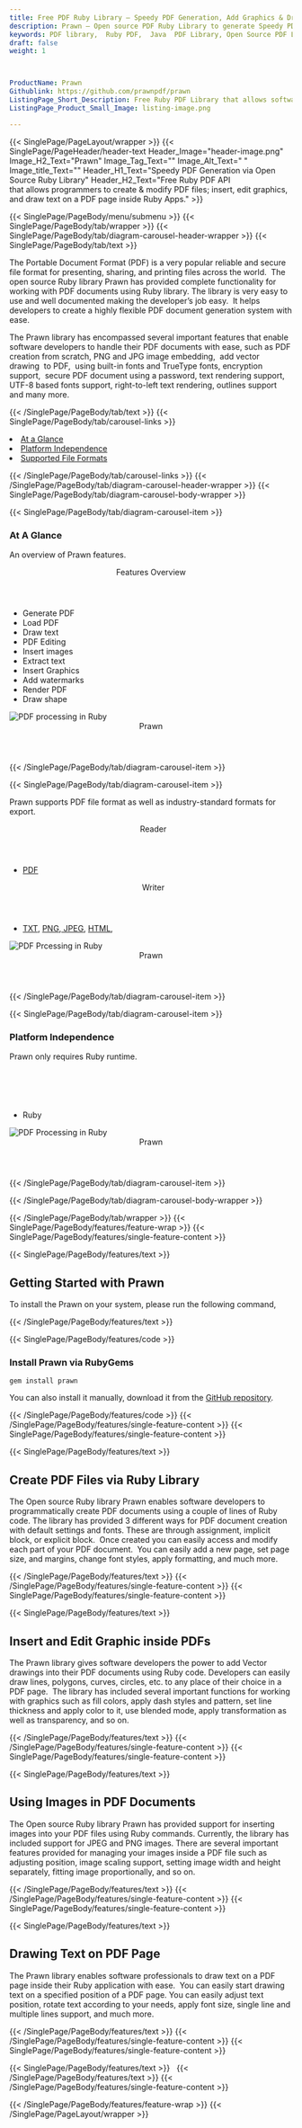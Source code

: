 ```yaml
---
title: Free PDF Ruby Library – Speedy PDF Generation, Add Graphics & Draw Text
description: Prawn – Open source PDF Ruby Library to generate Speedy PDF files. Insert or edit Graphics or images & Draw Text to PDF and secure PDF document via Ruby API.
keywords: PDF library,  Ruby PDF,  Java  PDF Library, Open Source PDF Library, Ruby PDF programming, Ruby PDF APIs, Ruby PDF library, create  PDF Documents, insert images to PDF, add list to PDF files, Extract Text from PDF, Split PDF to many, fill a PDF form, Extract data from PDF forms, Print a PDF file, PDF to PNG conversion, convert PDF to JPEG, Digitally sign PDF files
draft: false
weight: 1



ProductName: Prawn
Githublink: https://github.com/prawnpdf/prawn
ListingPage_Short_Description: Free Ruby PDF Library that allows software programmers to generate & modify PDF files; insert or edit graphics, and draw text on a PDF page inside Ruby Apps..
ListingPage_Product_Small_Image: listing-image.png 

---
```


{{< SinglePage/PageLayout/wrapper >}}
{{< SinglePage/PageHeader/header-text
Header_Image="header-image.png"
Image_H2_Text="Prawn"
Image_Tag_Text=""
Image_Alt_Text=" "
Image_title_Text=""
Header_H1_Text="Speedy PDF Generation via Open Source Ruby Library"
Header_H2_Text="Free Ruby PDF API that allows programmers to create & modify PDF files; insert, edit graphics, and draw text on a PDF page inside Ruby Apps." >}}

{{< SinglePage/PageBody/menu/submenu >}}
{{< SinglePage/PageBody/tab/wrapper >}}
{{< SinglePage/PageBody/tab/diagram-carousel-header-wrapper >}}
{{< SinglePage/PageBody/tab/text >}}



<p>The Portable Document Format (PDF) is a very popular reliable and secure file format for presenting, sharing, and printing files across the world.  The open source Ruby library Prawn has provided complete functionality for working with PDF documents using Ruby library. The library is very easy to use and well documented making the developer’s job easy.  It helps developers to create a highly flexible PDF document generation system with ease. </p>
<p>The Prawn library has encompassed several important features that enable software developers to handle their PDF documents with ease, such as PDF creation from scratch, PNG and JPG image embedding,  add vector drawing  to PDF,  using built-in fonts and TrueType fonts, encryption support,  secure PDF document using a password, text rendering support, UTF-8 based fonts support, right-to-left text rendering, outlines support and many more.</p>

{{< /SinglePage/PageBody/tab/text >}}
{{< SinglePage/PageBody/tab/carousel-links >}}

<li data-target="#diagramcarousel" data-slide-to="0"><a href="#">At a Glance</a></li>
<li data-target="#diagramcarousel" data-slide-to="2"><a href="#">Platform Independence</a></li>
<li data-target="#diagramcarousel" data-slide-to="1"><a class="activetab" href="#">Supported File Formats</a></li>


{{< /SinglePage/PageBody/tab/carousel-links >}}
{{< /SinglePage/PageBody/tab/diagram-carousel-header-wrapper >}}
{{< SinglePage/PageBody/tab/diagram-carousel-body-wrapper >}}

{{< SinglePage/PageBody/tab/diagram-carousel-item >}}
<h3>At A Glance</h3>
<p>An overview of Prawn features.</p>
<div class="diagram1 d1-poi">
<div class="d1-row">
<div class="d1-col d1-right"><header>Features Overview</header>
<ul>
<li>Generate PDF</li>
<li>Load PDF</li>
<li>Draw text</li>
<li>PDF Editing</li>
<li>Insert images</li>
<li>Extract text</li>
<li>Insert Graphics</li>
<li>Add watermarks</li>
<li>Render PDF</li>
<li>Draw shape</li>
</ul>
</div>
</div>
<div class="d1-logo"><img class="bg-lite" src='listing-image.png' alt="PDF processing in Ruby"><header>Prawn</header><footer><small></small></footer></div>
<!--/logo--></div>
<!--/diagram1-->
{{< /SinglePage/PageBody/tab/diagram-carousel-item >}}

{{< SinglePage/PageBody/tab/diagram-carousel-item >}}
<p>Prawn supports PDF file format as well as industry-standard formats for export.</p>
<div class="diagram1 d2  d1-poi">
<div class="d1-row">
<div class="d1-col d1-left"><header><i class="fa fa-arrows-v "> </i> Reader</header>
<ul>
<li><a href="https://docs.fileformat.com/view/pdf/">PDF</a></li>
</ul>
</div>
<!--/left-->
<div class="d1-col d1-right"><header><i class="fa  fa-long-arrow-down"> </i> Writer</header>
<ul>
<li><a href="https://docs.fileformat.com/word-processing/txt/">TXT</a>, <a href="https://docs.fileformat.com/image/png/">PNG</a>,<a href="https://docs.fileformat.com/image/jpeg/"> JPEG</a>, <a href="https://docs.fileformat.com/web/html/">HTML</a>, </li>
</ul>
</div>
<!--/right--></div>
<!--/row-->
<div class="d1-logo"><img class="bg-lite" src='listing-image.png' alt="PDF Prcessing in Ruby"><header>Prawn</header><footer><small></small></footer></div>
<!--/logo--></div>
<!--/diagram2-->
{{< /SinglePage/PageBody/tab/diagram-carousel-item >}}

{{< SinglePage/PageBody/tab/diagram-carousel-item >}}
<h3>Platform Independence</h3>
<p>Prawn only requires Ruby runtime.</p>
<div class="diagram1 d1-poi">
<div class="d1-row">
<div class="d1-col d1-right"><header><i class="fa fa-cubes"> </i></header>
<ul>
<li>Ruby</li>
</ul>
</div>
<!--/left--> <!--/right--></div>
<!--/row-->
<div class="d1-logo"><img class="bg-lite" src='listing-image.png' alt="PDF Processing in Ruby"><header>Prawn</header><footer><small></small></footer></div>
<!--/logo--></div>
<!--/diagram2 -->
{{< /SinglePage/PageBody/tab/diagram-carousel-item >}}

{{< /SinglePage/PageBody/tab/diagram-carousel-body-wrapper >}}

{{< /SinglePage/PageBody/tab/wrapper >}}
{{< SinglePage/PageBody/features/feature-wrap >}}
{{< SinglePage/PageBody/features/single-feature-content >}}

{{< SinglePage/PageBody/features/text >}}
<h2 class="h2title">Getting Started with Prawn</h2>
<p>To install the Prawn on your system, please run the following command, </p>
{{< /SinglePage/PageBody/features/text >}}

{{< SinglePage/PageBody/features/code >}}
<h3>Install Prawn via RubyGems</h3>
<pre><code class="html">gem install prawn <br></code></pre>

<p>You can also install it manually, download it from the <a href="https://github.com/prawnpdf/prawn/archive/master.zip">GitHub repository</a>.</p>

{{< /SinglePage/PageBody/features/code >}}
{{< /SinglePage/PageBody/features/single-feature-content >}}
{{< SinglePage/PageBody/features/single-feature-content >}}

{{< SinglePage/PageBody/features/text >}}
<h2 class="h2title">Create PDF Files via Ruby Library</h2>
<p>The Open source Ruby library Prawn enables software developers to programmatically create PDF documents using a couple of lines of Ruby code. The library has provided 3 different ways for PDF document creation with default settings and fonts. These are through assignment, implicit block, or explicit block.  Once created you can easily access and modify each part of your PDF document.  You can easily add a new page, set page size, and margins, change font styles, apply formatting, and much more.</p>

{{< /SinglePage/PageBody/features/text >}}
{{< /SinglePage/PageBody/features/single-feature-content >}}
{{< SinglePage/PageBody/features/single-feature-content >}}

{{< SinglePage/PageBody/features/text >}}
<h2 class="h2title">Insert and Edit Graphic inside PDFs</h2>
<p>The Prawn library gives software developers the power to add Vector drawings into their PDF documents using Ruby code. Developers can easily draw lines, polygons, curves, circles, etc. to any place of their choice in a PDF page.  The library has included several important functions for working with graphics such as fill colors, apply dash styles and pattern, set line thickness and apply color to it, use blended mode, apply transformation as well as transparency, and so on.</p>

{{< /SinglePage/PageBody/features/text >}}
{{< /SinglePage/PageBody/features/single-feature-content >}}
{{< SinglePage/PageBody/features/single-feature-content >}}

{{< SinglePage/PageBody/features/text >}}
<h2 class="h2title">Using Images in PDF Documents</h2>
<p>The Open source Ruby library Prawn has provided support for inserting images into your PDF files using Ruby commands. Currently, the library has included support for JPEG and PNG images. There are several important features provided for managing your images inside a PDF file such as adjusting position, image scaling support, setting image width and height separately, fitting image proportionally, and so on.</p>

{{< /SinglePage/PageBody/features/text >}}
{{< /SinglePage/PageBody/features/single-feature-content >}}
{{< SinglePage/PageBody/features/single-feature-content >}}

{{< SinglePage/PageBody/features/text >}}
<h2 class="h2title">Drawing Text on PDF Page</h2>
<p>The Prawn library enables software professionals to draw text on a PDF page inside their Ruby application with ease.  You can easily start drawing text on a specified position of a PDF page. You can easily adjust text position, rotate text according to your needs, apply font size, single line and multiple lines support, and much more.</p>

{{< /SinglePage/PageBody/features/text >}}
{{< /SinglePage/PageBody/features/single-feature-content >}}
{{< SinglePage/PageBody/features/single-feature-content >}}

{{< SinglePage/PageBody/features/text >}}
 
{{< /SinglePage/PageBody/features/text >}}
{{< /SinglePage/PageBody/features/single-feature-content >}}

{{< /SinglePage/PageBody/features/feature-wrap >}}
{{< /SinglePage/PageLayout/wrapper >}}